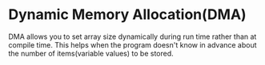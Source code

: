 # Dynamic Memory Allocation(DMA)

DMA allows you to set array size dynamically during run time rather than at compile time. This helps when the program doesn't know in advance about the number of items(variable values) to be stored.

